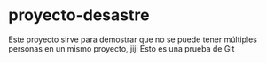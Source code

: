 # proyecto-desastre
Este proyecto sirve para demostrar que no se puede tener múltiples personas en un mismo proyecto, jiji
Esto es una prueba de Git
